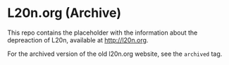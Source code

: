 # L20n.org (Archive)

This repo contains the placeholder with the information about the depreaction
of L20n, available at http://l20n.org.

For the archived version of the old l20n.org website, see the `archived` tag.
